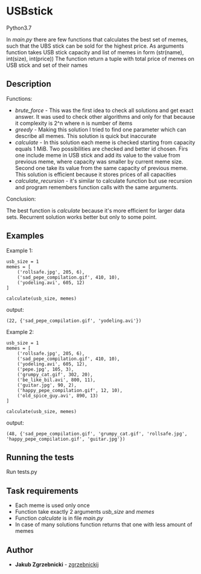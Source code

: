 # USBstick

Python3.7

In _main.py_ there are few functions that calculates the best set of memes, such that the UBS stick can be sold for the highest price.
As arguments function takes USB stick capacity and list of memes in form (str(name), int(size), int(price))
The function return a tuple with total price of memes on USB stick and set of their names

## Description
Functions:

* _brute_force_ - This was the first idea to check all solutions and get exact answer.
It was used to check other algorithms and only for that because it complexity is 2^n where n is number of items
* _greedy_ - Making this solution I tried to find one parameter which can describe all memes.
This solution is quick but inaccurate 
* _calculate_ - In this solution each meme is checked starting from capacity equals 1 MiB.
Two possibilities are checked and better id chosen. Firs one include meme in USB stick and add its value to the value from previous meme, where capacity was smaller by current meme size.
Second one take its value from the same capacity of previous meme. This solution is efficient because it stores prices of all capacities 
* _calculate_recursion_ - it's similar to calculate function but use recursion and program remembers function calls with the same arguments.

Conclusion:

The best function is _calculate_ because it's more efficient for larger data sets.
Recurrent solution works better but only to some point.


## Examples

Example 1:
```
usb_size = 1
memes = [
    ('rollsafe.jpg', 205, 6),
    ('sad_pepe_compilation.gif', 410, 10),
    ('yodeling.avi', 605, 12)
]

calculate(usb_size, memes)
```
output:
```
(22, {'sad_pepe_compilation.gif', 'yodeling.avi'})
```

Example 2:
```
usb_size = 1
memes = [
    ('rollsafe.jpg', 205, 6),
    ('sad_pepe_compilation.gif', 410, 10),
    ('yodeling.avi', 605, 12),
    ('pepe.jpg', 105, 3),
    ('grumpy_cat.gif', 302, 20),
    ('be_like_bil.avi', 800, 11),
    ('guitar.jpg', 90, 2),
    ('happy_pepe_compilation.gif', 12, 10),
    ('old_spice_guy.avi', 890, 13)
]

calculate(usb_size, memes)
```
output:
```
(48, {'sad_pepe_compilation.gif', 'grumpy_cat.gif', 'rollsafe.jpg', 'happy_pepe_compilation.gif', 'guitar.jpg'})
```

## Running the tests

Run tests.py

## Task requirements

* Each meme is used only once
* Function take exactly 2 arguments _usb_size_ and _memes_
* Function _calculate_ is in file _main.py_
* In case of many solutions function returns that one with less amount of memes 

## Author

* **Jakub Zgrzebnicki** - [zgrzebnickij](https://github.com/zgrzebnickij)

